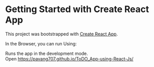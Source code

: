 # Getting Started with Create React App

This project was bootstrapped with [Create React App](https://github.com/facebook/create-react-app).


In the Browser, you can run Using:

Runs the app in the development mode.\
Open https://pavang707.github.io/ToDO_App-using-React-Js/


